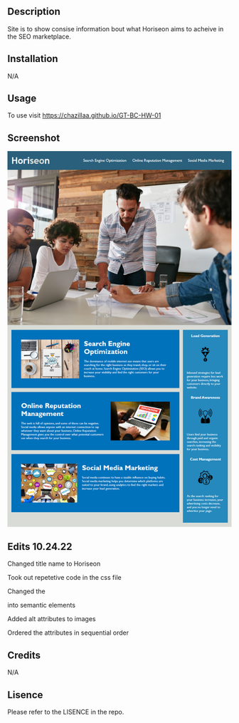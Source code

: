 ## Description

Site is to show consise information bout what Horiseon aims to acheive in the SEO marketplace.

## Installation

N/A

## Usage

To use visit https://chazillaa.github.io/GT-BC-HW-01

## Screenshot

![](readme%20image/01-html-css-git-homework-demo.png)

## Edits 10.24.22

Changed title name to Horiseon

Took out repetetive code in the css file

Changed the <div> into semantic elements

Added alt attributes to images

Ordered the attributes in sequential order

## Credits

N/A

## Lisence

Please refer to the LISENCE in the repo. 
